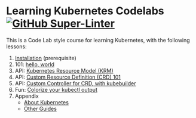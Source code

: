 # Learning Kubernetes Codelabs [![GitHub Super-Linter](https://github.com/vorburger/LearningKubernetes-CodeLabs/workflows/Lint%20Code%20Base/badge.svg)](https://github.com/marketplace/actions/super-linter)

This is a Code Lab style course for learning Kubernetes, with the following lessons:

1. [Installation](docs/install.md) (prerequisite)
1. 101: [hello, world](docs/hello-world.md)
1. API: [Kubernetes Resource Model (KRM)](docs/krm.md)
1. API: [Custom Resource Definition (CRD) 101](docs/crd.md)
1. API: [Custom Controller for CRD, with kubebuilder](docs/kubebuilder.md)
1. Fun: [Colorize your kubectl output](docs/fun/kubecolor.md)
1. Appendix
   * [About Kubernetes](docs/appendix/about-kubernetes.md)
   * [Other Guides](docs/appendix/other-guides.md)
